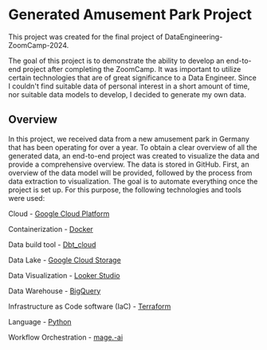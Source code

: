 # Generated Amusement Park Project

This project was created for the final project of DataEngineering-ZoomCamp-2024.

The goal of this project is to demonstrate the ability to develop an end-to-end project after completing the ZoomCamp. It was important to utilize certain technologies that are of great significance to a Data Engineer. Since I couldn't find suitable data of personal interest in a short amount of time, nor suitable data models to develop, I decided to generate my own data.

## Overview
In this project, we received data from a new amusement park in Germany that has been operating for over a year. To obtain a clear overview of all the generated data, an end-to-end project was created to visualize the data and provide a comprehensive overview. The data is stored in GitHub. First, an overview of the data model will be provided, followed by the process from data extraction to visualization. The goal is to automate everything once the project is set up. For this purpose, the following technologies and tools were used:

Cloud - [Google Cloud Platform](https://cloud.google.com/?hl=de)

Containerization - [Docker](https://www.docker.com/)

Data build tool - [Dbt_cloud](https://www.getdbt.com/product/what-is-dbt)

Data Lake - [Google Cloud Storage](https://cloud.google.com/storage?hl=de)

Data Visualization - [Looker Studio](https://lookerstudio.google.com/navigation/reporting)

Data Warehouse - [BigQuery](https://cloud.google.com/bigquery/?hl=de&utm_source=google&utm_medium=cpc&utm_campaign=emea-de-all-de-dr-bkws-all-all-trial-e-gcp-1707574&utm_content=text-ad-none-any-DEV_c-CRE_554507997073-ADGP_Hybrid+%7C+BKWS+-+EXA+%7C+Txt+-+Data+Analytics+-+BigQuery-KWID_43700072687751150-kwd-12297987241-userloc_9044716&utm_term=KW_big%20query-NET_g-PLAC_&&gad_source=1&gclid=CjwKCAjw_LOwBhBFEiwAmSEQASbDWmL37ZnYTiF1i6c2uAxtPjz_p1DwuqN0-AvAHBjXPHmeu-SgBRoCYSEQAvD_BwE&gclsrc=aw.ds)

Infrastructure as Code software (IaC) - [Terraform](https://www.terraform.io/)

Language - [Python](https://www.python.org/)

Workflow Orchestration - [mage.-ai](https://www.mage.ai/)








